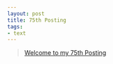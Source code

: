 ```yaml
---
layout: post
title: 75th Posting
tags: 
- text
---
```


> [Welcome to my 75th Posting](https://janghan-kor.tistory.com/418)

